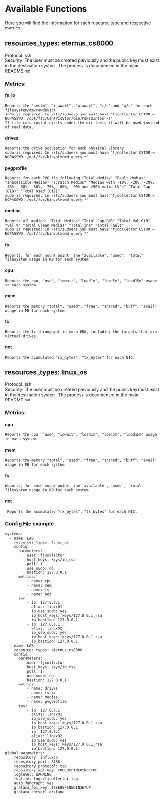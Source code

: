 # Available Functions

Here you will find the information for each resource type and respective metrics

## resources_types: eternus_cs8000

Protocol: ssh<br>
Security: The user must be created previously and the public key must exist in the destination system. The process is documented in the main README.md<br>
### Metrics:<br>
  #### fs_io<br>

    Reports the "svctm", "r_await", "w_await", "r/s" and "w/s" for each filesystem/dm/rawdevice
    sudo is required: In /etc/sudoers you must have "fjcollector CSTOR = NOPASSWD: /opt/fsc/CentricStor/bin/rdNsdInfos -a"
    If file cafs_iostat exists under the dir tests it will be used instead of real data.
  
  #### drives<br>

    Reports the drive occupation for each physical library
    sudo is required: In /etc/sudoers you must have "fjcollector CSTOR = NOPASSWD: /opt/fsc/bin/plmcmd query *"
  
  #### pvgprofile<br>
    Reports for each PVG the following "Total Medias" "Fault Medias" "Inacessible Medias" "Scratch Medias" "Medias with -10%, -20%, -30%, -40%, -50%, -60%, -70%, -80%, -90% and >90% valid LV's" "Total Cap (GiB)" "Total Used (GiB)"
    sudo is required: In /etc/sudoers you must have "fjcollector CSTOR = NOPASSWD: /opt/fsc/bin/plmcmd query *"
  
  #### medias<br>
    Reports all medias: "Total Medias" "Total Cap GiB" "Total Val GiB" "Val %" "Total Clean Medias" "Total Ina" "Total Fault"
    sudo is required: In /etc/sudoers you must have "fjcollector CSTOR = NOPASSWD: /opt/fsc/bin/plmcmd query *"
  
  #### fs<br>
  
    Reports, for each mount point, the "available", "used", "total" filesystem usage in KB for each system
  
  #### cpu<br>
  
    Reports the cpu  "use", "iowait", "load1m", "load5m", "load15m" usage in each system.
  
  #### mem<br>
  
    Reports the memory "total", "used", "free", "shared", "buff", "avail" usage in MB for each system
  
  #### fc<br>
  
    Reports the fc throughput in each HBA, including the targets that are virtual drives
  
  #### net<br>
  
    Reports the acumulated "rx_bytes", "tx_bytes" for each NIC.
      
## resources_types: linux_os

Protocol: ssh<br>
Security: The user must be created previously and the public key must exist in the destination system. The process is documented in the main README.md<br>
### Metrics:<br>

  #### cpu<br>

    Reports the cpu  "use", "iowait", "load1m", "load5m", "load15m" usage in each system.

  #### mem<br>

    Reports the memory "total", "used", "free", "shared", "buff", "avail" usage in MB for each system

  #### fs<br>

    Reports, for each mount point, the "available", "used", "total" filesystem usage in KB for each system

  #### net<br>

     Reports the acumulated "rx_bytes", "tx_bytes" for each NIC.

### Config File example<br>

````
systems:
  - name: LAB
    resources_types: linux_os
    config:
      parameters:
          user: fjcollector
          host_keys: keys/id_rsa
          poll: 1
          use_sudo: no
          bastion: 127.0.0.1
      metrics:
          - name: cpu
          - name: mem
          - name: fs
          - name: net
      ips:
          - ip: 127.0.0.1
            alias: linux01
            ip_use_sudo: yes
            ip_host_keys: keys/127.0.0.1_rsa
            ip_bastion: 127.0.0.1
          - ip: 127.0.0.1
            alias: linux02
            ip_use_sudo: yes
            ip_host_keys: keys/127.0.0.1_rsa
            ip_bastion: 127.0.0.1
  - name: LAB
    resources_types: eternus_cs8000
    config:
      parameters:
          user: fjcollector
          host_keys: keys/id_rsa
          poll: 1
          use_sudo: no
          bastion: 127.0.0.1
      metrics:
          - name: drives
          - name: fs_io
          - name: medias
          - name: pvgprofile
      ips:
          - ip: 127.0.0.1
            alias: linux01
            ip_use_sudo: yes
            ip_host_keys: keys/127.0.0.1_rsa
            ip_bastion: 127.0.0.1
          - ip: 127.0.0.1
            alias: linux02
            ip_use_sudo: yes
            ip_host_keys: keys/127.0.0.1_rsa
            ip_bastion: 127.0.0.1
global_parameters:
    repository: influxdb
    repository_port: 8086
    repository_protocol: tcp
    repository_api_key: TOBEDEFINEDINSETUP
    loglevel: WARNING
    logfile: logs/fjcollector.log
    auto_fungraph: yes
    grafana_api_key: TOBEDEFINEDINSETUP
    grafana_server: grafana
````

